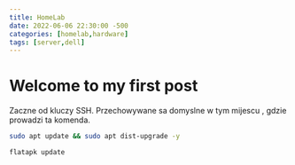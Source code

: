 ```yaml
---
title: HomeLab
date: 2022-06-06 22:30:00 -500
categories: [homelab,hardware]
tags: [server,dell]
---
```



# Welcome to my first post


Zaczne od kluczy SSH. Przechowywane sa  domyslne w tym mijescu , gdzie prowadzi ta komenda.

```bash
sudo apt update && sudo apt dist-upgrade -y
```

```bash
flatapk update
```